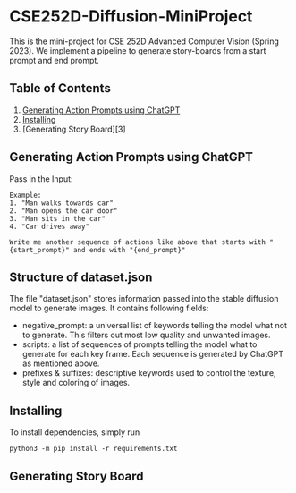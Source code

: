 # CSE252D-Diffusion-MiniProject

This is the mini-project for CSE 252D Advanced Computer Vision (Spring 2023). We implement a pipeline to generate story-boards from a start prompt and end prompt. 

## Table of Contents
1. [Generating Action Prompts using ChatGPT][1]
2. [Installing][2]
3. [Generating Story Board][3]

[1]: https://github.com/prudhvirajn/CSE252D-Diffusion-MiniProject#generating-action-prompts-using-chatgpt
[2]: https://github.com/prudhvirajn/CSE252D-Diffusion-MiniProject/tree/main#installing

## Generating Action Prompts using ChatGPT

Pass in the Input:
```
Example: 
1. "Man walks towards car"
2. "Man opens the car door"
3. "Man sits in the car"
4. "Car drives away"

Write me another sequence of actions like above that starts with "{start_prompt}" and ends with "{end_prompt}"
```

## Structure of dataset.json
The file "dataset.json" stores information passed into the stable diffusion model to generate images. It contains following fields:

* negative_prompt: a universal list of keywords telling the model what not to generate. This filters out most low quality and unwanted images.
* scripts: a list of sequences of prompts telling the model what to generate for each key frame. Each sequence is generated by ChatGPT as mentioned above.
* prefixes & suffixes: descriptive keywords used to control the texture, style and coloring of images.

## Installing

To install dependencies, simply run

`python3 -m pip install -r requirements.txt`

## Generating Story Board
